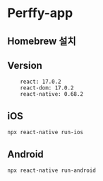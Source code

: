 # Perffy-app

## Homebrew 설치

## Version
```
    react: 17.0.2
    react-dom: 17.0.2
    react-native: 0.68.2
```
    
## iOS

```npx react-native run-ios```

## Android

```npx react-native run-android```

